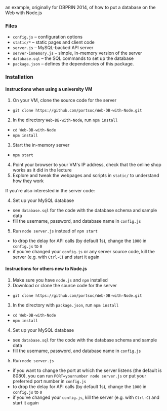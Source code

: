 an example, originally for DBPRIN 2014, of how to put a database on the Web
with Node.js

### Files

 - `config.js` – configuration options
 - `static/*` – static pages and client code
 - `server.js` – MySQL-backed API server
 - `server-inmemory.js` – simple, in-memory version of the server
 - `database.sql` – the SQL commands to set up the database
 - `package.json` – defines the dependencies of this package.

### Installation

#### Instructions when using a university VM

 1. On your VM, clone the source code for the server
   - `git clone https://github.com/portsoc/Web-DB-with-Node.git`
 2. In the directory `Web-DB-with-Node`, run `npm install`
   - `cd Web-DB-with-Node`
   - `npm install`
 3. Start the in-memory server
   - `npm start`
 4. Point your browser to your VM's IP address, check that the online shop works as it did in the lecture
 5. Explore and tweak the webpages and scripts in `static/` to understand how they work

If you're also interested in the server code:

 4. Set up your MySQL database
   - see `database.sql` for the code with the database schema and sample data
   - fill the username, password, and database name in `config.js`
 5. Run `node server.js` instead of `npm start`
   - to drop the delay for API calls (by default 1s), change the `1000` in `config.js` to `0`
   - if you've changed your `config.js` or any server source code, kill the server (e.g. with `Ctrl-C`) and start it again

#### Instructions for others new to Node.js

 1. Make sure you have `node.js` and `npm` installed
 2. Download or clone the source code for the server
   - `git clone https://github.com/portsoc/Web-DB-with-Node.git`
 3. In the directory with `package.json`, run `npm install`
   - `cd Web-DB-with-Node`
   - `npm install`
 4. Set up your MySQL database
   - see `database.sql` for the code with the database schema and sample data
   - fill the username, password, and database name in `config.js`
 5. Run `node server.js`
   - if you want to change the port at which the server listens (the default is 8080), you can run `PORT=yournumber node server.js` or put your preferred port number in `config.js`
   - to drop the delay for API calls (by default 1s), change the `1000` in `config.js` to `0`
   - if you've changed your `config.js`, kill the server (e.g. with `Ctrl-C`) and start it again
